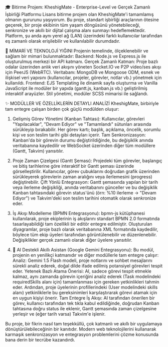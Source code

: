 🎓 Bitirme Projem: KheshigMate - Enterprise-Level ve Gerçek Zamanlı İşbirliği Platformu
Lisans bitirme projem olan KheshigMate'i tamamlamış olmanın gururunu yaşıyorum. Bu proje, standart işbirliği araçlarının ötesine geçerek, bir proje ekibinin tüm yaşam döngüsünü yönetebileceği, senkronize ve 
akıllı bir dijital çalışma alanı sunmayı hedeflemektedir. Platform, şu anda aynı yerel ağ (LAN) üzerindeki farklı kullanıcılar tarafından eş zamanlı olarak erişilebilir ve kullanılabilir durumdadır.

🔩 MİMARİ VE TEKNOLOJİ YIĞINI
Projenin temelinde, ölçeklenebilir ve sağlam bir mimari bulunmaktadır:
Backend: Node.js ve Express.js ile oluşturulmuş merkezi bir API katmanı.
Gerçek Zamanlı Katman: Proje bazlı odalar üzerinden anlık veri akışını yöneten Socket.IO ve P2P video/ses akışı için PeerJS (WebRTC).
Veritabanı: MongoDB ve Mongoose ODM, esnek ve ilişkisel veri yapısını (kullanıcılar, projeler, görevler, notlar vb.) yönetmek için kullanıldı.
Frontend: EJS Templating ile dinamik sayfa oluşturma ve Vanilla JavaScript ile modüler bir yapıda (gantt.js, kanban.js vb.) geliştirilmiş interaktif arayüzler. Stil yönetimi, modüler SCSS mimarisi ile sağlandı.

✨ MODÜLLER VE ÖZELLİKLERİN DETAYLI ANALİZİ
KheshigMate, birbiriyle tam entegre çalışan birden çok güçlü modülden oluşur:

1. Gelişmiş Görev Yönetimi (Kanban Tahtası):
Kullanıcılar, görevleri "Yapılacaklar", "Devam Ediyor" ve "Tamamlandı" sütunları arasında sürükleyip bırakabilir. Her görev kartı; başlık, açıklama, öncelik, sorumlu kişi ve son teslim tarihi gibi detayları içerir.
Tam Senkronizasyon: Kanban'da bir görevin durumu değiştirildiğinde, bu değişiklik anında veritabanına kaydedilir ve WebSocket üzerinden diğer tüm modüllere (Gantt, Takvim) yansıtılır.

2. Proje Zaman Çizelgesi (Gantt Şeması):
Projedeki tüm görevler, başlangıç ve bitiş tarihlerine göre interaktif bir Gantt şeması üzerinde görselleştirilir.
Kullanıcılar, görev çubuklarını doğrudan grafik üzerinden sürükleyerek görevlerin zaman aralığını veya ilerlemesini (progress) değiştirebilir.
Çift Yönlü Entegrasyon: Gantt şemasında yapılan bir tarih veya ilerleme değişikliği, anında veritabanını günceller ve bu değişiklik Kanban tahtasındaki görevin status'ünü (örn: %10 ilerleme -> "Devam Ediyor") ve Takvim'deki son teslim tarihini otomatik olarak senkronize eder.

3. İş Akışı Modelleme (BPMN Entegrasyonu):
bpmn-js kütüphanesi kullanılarak, proje ekiplerinin iş akışlarını standart BPMN 2.0 formatında tasarlayabildiği tam özellikli bir editör entegre edilmiştir.
Oluşturulan diyagramlar, proje bazlı olarak veritabanına XML formatında kaydedilir, böylece tüm ekip üyeleri tarafından görüntülenebilir ve düzenlenebilir. Değişiklikler gerçek zamanlı olarak diğer üyelere yansıtılır.

4. 🧠 AI Destekli Akıllı Asistan (Google Gemini Entegrasyonu):
Bu modül, projenin en yenilikçi katmanıdır ve diğer modüllerle tam entegre çalışır:
Analiz: Gemini 1.5 Flash modeli, proje notlarını ve sohbet mesajlarını sürekli analiz ederek, doğal dilde ifade edilmiş potansiyel görevleri tespit eder.
Yetenek Bazlı Atama Önerisi: AI, sadece görevi tespit etmekle kalmaz, aynı zamanda görevin içeriğini analiz ederek (Task modelindeki requiredSkills alanı için) tamamlanması için gereken yetkinlikleri tahmin eder. Ardından, proje üyelerinin profillerindeki (User modelindeki skills alanı) yetkinliklerle bu gereksinimleri karşılaştırarak görevi atamak için en uygun kişiyi önerir.
Tam Entegre İş Akışı: AI tarafından önerilen bir görev, kullanıcı tarafından tek tıkla kabul edildiğinde, doğrudan Kanban tahtasına doğru status ile eklenir, Gantt şemasında zaman çizelgesine yerleşir ve (eğer tarih varsa) Takvim'e işlenir.

Bu proje, bir fikrin nasıl tam teşekküllü, çok katmanlı ve akıllı bir uygulamaya dönüştürülebileceğinin bir kanıtıdır. Modern web teknolojilerini kullanarak karmaşık senkronizasyon ve entegrasyon problemlerini çözme konusunda bana derin bir tecrübe kazandırdı.

